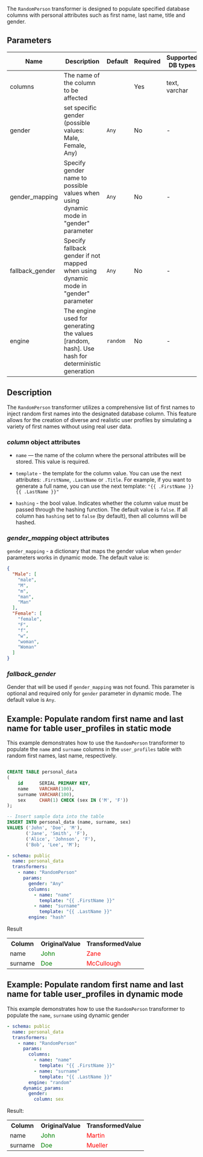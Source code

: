 The `RandomPerson` transformer is designed to populate specified database columns with personal attributes such as
first name, last name, title and gender.

## Parameters

| Name            | Description                                                                                     | Default  | Required | Supported DB types |
|-----------------|-------------------------------------------------------------------------------------------------|----------|----------|--------------------|
| columns         | The name of the column to be affected                                                           |          | Yes      | text, varchar      |
| gender          | set specific gender (possible values: Male, Female, Any)                                        | `Any`    | No       | -                  |
| gender_mapping  | Specify gender name to possible values when using dynamic mode in "gender" parameter            | `Any`    | No       | -                  |
| fallback_gender | Specify fallback gender if not mapped when using dynamic mode in "gender" parameter             | `Any`    | No       | -                  |
| engine          | The engine used for generating the values [random, hash]. Use hash for deterministic generation | `random` | No       | -                  |

## Description

The `RandomPerson` transformer utilizes a comprehensive list of first names to inject random first names into the
designated database column. This feature allows for the creation of diverse and realistic user profiles by
simulating a variety of first names without using real user data.

### *column* object attributes

* `name` — the name of the column where the personal attributes will be stored. This value is required.
* `template` - the template for the column value.
  You can use the next attributes: `.FirstName`, `.LastName` or `.Title`. For example, if you want to generate a full
  name, you can use the next template:
  `"{{ .FirstName }} {{ .LastName }}"`

* `hashing` - the bool value. Indicates whether the column value must be passed through the hashing function.
  The default value is `false`. If all column has `hashing` set to `false` (by default), then all columns will be
  hashed.

### *gender_mapping* object attributes

`gender_mapping` - a dictionary that maps the gender value when `gender` parameters works in dynamic mode.
The default value is:

```json
{
  "Male": [
    "male",
    "M",
    "m",
    "man",
    "Man"
  ],
  "Female": [
    "female",
    "F",
    "f",
    "w",
    "woman",
    "Woman"
  ]
}
```

### *fallback_gender*

Gender that will be used if `gender_mapping` was not found. This parameter is optional
and required only for `gender` parameter in dynamic mode. The default value is `Any`.

## Example: Populate random first name and last name for table user_profiles in static mode

This example demonstrates how to use the `RandomPerson` transformer to populate the `name` and `surname` columns in
the `user_profiles` table with random first names, last name, respectively.

```sql title="Create table user_profiles and insert data"

CREATE TABLE personal_data
(
    id      SERIAL PRIMARY KEY,
    name    VARCHAR(100),
    surname VARCHAR(100),
    sex     CHAR(1) CHECK (sex IN ('M', 'F'))
);

-- Insert sample data into the table
INSERT INTO personal_data (name, surname, sex)
VALUES ('John', 'Doe', 'M'),
       ('Jane', 'Smith', 'F'),
       ('Alice', 'Johnson', 'F'),
       ('Bob', 'Lee', 'M');
```

```yaml title="RandomPerson transformer example"
- schema: public
  name: personal_data
  transformers:
    - name: "RandomPerson"
      params:
        gender: "Any"
        columns:
          - name: "name"
            template: "{{ .FirstName }}"
          - name: "surname"
            template: "{{ .LastName }}"
        engine: "hash"
```

Result

<table>
<tr>
<th>Column</th><th>OriginalValue</th><th>TransformedValue</th>
</tr>
<tr>
<td>name</td><td><span style="color:green">John</span></td><td><span style="color:red">Zane</span></td>
</tr>
<tr>
<td>surname</td><td><span style="color:green">Doe</span></td><td><span style="color:red">McCullough</span></td>
</tr>
</table>


## Example: Populate random first name and last name for table user_profiles in dynamic mode

This example demonstrates how to use the `RandomPerson` transformer to populate the `name`, `surname` using dynamic
gender

```yaml title="RandomPerson transformer example with dynamic mode"
- schema: public
  name: personal_data
  transformers:
    - name: "RandomPerson"
      params:
        columns:
          - name: "name"
            template: "{{ .FirstName }}"
          - name: "surname"
            template: "{{ .LastName }}"
        engine: "random"
      dynamic_params:
        gender:
          column: sex
```

Result:

<table>
<tr>
<th>Column</th><th>OriginalValue</th><th>TransformedValue</th>
</tr>
<tr>
<td>name</td><td><span style="color:green">John</span></td><td><span style="color:red">Martin</span></td>
</tr>
<tr>
<td>surname</td><td><span style="color:green">Doe</span></td><td><span style="color:red">Mueller</span></td>
</tr>
</table>
